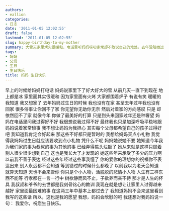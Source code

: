 ```yaml
---
authors:
- eallion
categories:
- 日志
date: '2011-01-05 12:02:55'
draft: false
lastmod: '2011-01-05 12:02:55'
slug: happy-birthday-to-my-mother
summary: 大雪天家里烤火很暖和，电话里听妈妈唠叨家常却不敢说自己的难处。去年没陪她过生日也没回家过年，今年可能又得落空。妈妈总替别人着想，这些年才懂她多不容易。叔叔和爷爷的离开让我明白尽孝不能等，现在只想让家人过得好些。虽然妈妈看不到这些话，还是想对她说生日快乐，我爱你。
tags:
- 妈妈
- 父母
- 生日
- 生日快乐
title: 妈妈 生日快乐
---
```


早上的时候给妈妈打电话
妈妈说家里下了好大好大的雪
从前几天一直下到现在
地上都是冰
家里面其实很暖和
因为家里面有火烤
大家都围着炉子
有说有笑
暖暖的
我知道
我又想家了
去年妈妈过生日的时候
我也没有在家
甚至去年过年我也没有回家
很多俗事让你回不了家
你无望你无助你无奈
然后对着家的方向感叹
只是
却依然回不了家
就像今年
你做了最美好的打算
只是到头来回家过年还是种奢望
妈妈在电话里问我过得好不好
我很想说我过得不好
最终我也只是加深呼吸平稳地跟妈妈说着家常琐事
我不想让妈妈为我担心
其实每个父母都希望自己的孩子过得好吧
我知道我肯定会好起来
那这些不好都只是暂时的
我想给妈妈买点小礼物
我觉得我妈妈过生日就应该要收到点小礼物
凭什么不呢
妈妈她说她不要
她知道今年我为我们家的事为叔叔的事为其他的事
已经弄得焦头烂额了
她从来就是这样只顾着别人很少很少想到自己
这也是我长大了才发现的
她这些年来承受了多少的压力啊
以前我不善于表达
经过这些年经过这些事我懂了
你的爱你的理想你的祝福你不表达出来
别人永远都不会知道
等到错过的时候什么都晚了
以前我以为老天会知道
就算天知道
天也不会来管你
你只是个小人物，活脱脱的悲情小人物
人生有三样东西不能等
行孝都在一言一行中
树欲静而风不止，子欲养而亲不待
那才是人生的杯具
我叔叔和爷爷的去世都是我刻骨铭心的教训
我现在就是想让让家里人过得越来越好
家里面最困难的事
在这两三年中基本上都过去了
我知道妈妈不会来这里看到我写的这些话
所以，这也是我的愿望
我想，妈妈会欣慰的吧
我还想对我妈妈说一句：
我爱你，祝您生日快乐。